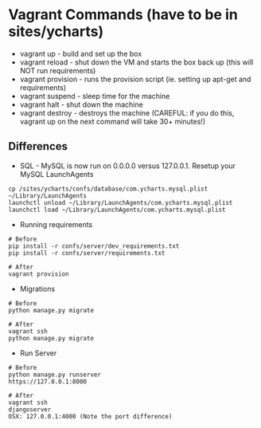 # Vagrant Commands (have to be in sites/ycharts)
* vagrant up - build and set up the box
* vagrant reload - shut down the VM and starts the box back up (this will NOT run requirements)
* vagrant provision - runs the provision script (ie. setting up apt-get and requirements)
* vagrant suspend - sleep time for the machine
* vagrant halt - shut down the machine
* vagrant destroy - destroys the machine (CAREFUL: if you do this, vagrant up on the next command will take 30+ minutes!)

## Differences
* SQL - MySQL is now run on 0.0.0.0 versus 127.0.0.1. Resetup your MySQL LaunchAgents
```
cp /sites/ycharts/confs/database/com.ycharts.mysql.plist ~/Library/LaunchAgents
launchctl unload ~/Library/LaunchAgents/com.ycharts.mysql.plist
launchctl load ~/Library/LaunchAgents/com.ycharts.mysql.plist
```
* Running requirements
```
# Before
pip install -r confs/server/dev_requirements.txt
pip install -r confs/server/requirements.txt

# After
vagrant provision
```
* Migrations
```
# Before
python manage.py migrate

# After
vagrant ssh
python manage.py migrate
```
* Run Server
```
# Before
python manage.py runserver
https://127.0.0.1:8000

# After
vagrant ssh
djangoserver
OSX: 127.0.0.1:4000 (Note the port difference)
```

